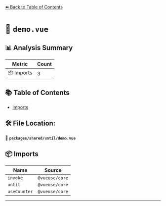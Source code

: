 [⬅️ Back to Table of Contents](../../../index.md)

# 📄 `demo.vue`

## 📊 Analysis Summary

| Metric | Count |
|--------|-------|
| 📦 Imports | 3 |

## 📚 Table of Contents

- [Imports](#imports)

## 🛠️ File Location:
📂 **`packages/shared/until/demo.vue`**

## 📦 Imports

| Name | Source |
|------|--------|
| `invoke` | `@vueuse/core` |
| `until` | `@vueuse/core` |
| `useCounter` | `@vueuse/core` |


---